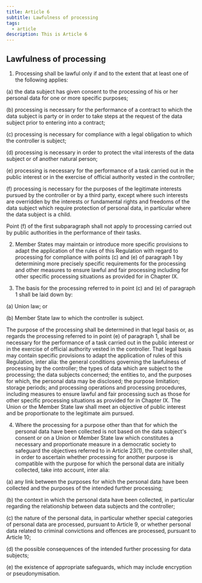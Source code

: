 ```yaml
---
title: Article 6
subtitle: Lawfulness of processing
tags:
  - article
description: This is Article 6
---
```

## Lawfulness of processing

1. Processing shall be lawful only if and to the extent that at least one of the following applies:

(a) the data subject has given consent to the processing of his or her personal data for one or more specific purposes;

(b) processing is necessary for the performance of a contract to which the data subject is party or in order to take steps at the request of the data subject prior to entering into a contract;

(c) processing is necessary for compliance with a legal obligation to which the controller is subject;

(d) processing is necessary in order to protect the vital interests of the data subject or of another natural person;

(e) processing is necessary for the performance of a task carried out in the public interest or in the exercise of official authority vested in the controller;

(f) processing is necessary for the purposes of the legitimate interests pursued by the controller or by a third party, except where such interests are overridden by the interests or fundamental rights and freedoms of the data subject which require protection of personal data, in particular where the data subject is a child.

Point (f) of the first subparagraph shall not apply to processing carried out by public authorities in the performance of their tasks.

2. Member States may maintain or introduce more specific provisions to adapt the application of the rules of this Regulation with regard to processing for compliance with points (c) and (e) of paragraph 1 by determining more precisely specific requirements for the processing and other measures to ensure lawful and fair processing including for other specific processing situations as provided for in Chapter IX.

3. The basis for the processing referred to in point (c) and (e) of paragraph 1 shall be laid down by:

(a) Union law; or

(b) Member State law to which the controller is subject.

The purpose of the processing shall be determined in that legal basis or, as regards the processing referred to in point (e) of paragraph 1, shall be necessary for the performance of a task carried out in the public interest or in the exercise of official authority vested in the controller. That legal basis may contain specific provisions to adapt the application of rules of this Regulation, inter alia: the general conditions governing the lawfulness of processing by the controller; the types of data which are subject to the processing; the data subjects concerned; the entities to, and the purposes for which, the personal data may be disclosed; the purpose limitation; storage periods; and processing operations and processing procedures, including measures to ensure lawful and fair processing such as those for other specific processing situations as provided for in Chapter IX. The Union or the Member State law shall meet an objective of public interest and be proportionate to the legitimate aim pursued.

4. Where the processing for a purpose other than that for which the personal data have been collected is not based on the data subject's consent or on a Union or Member State law which constitutes a necessary and proportionate measure in a democratic society to safeguard the objectives referred to in Article 23(1), the controller shall, in order to ascertain whether processing for another purpose is compatible with the purpose for which the personal data are initially collected, take into account, inter alia:

(a) any link between the purposes for which the personal data have been collected and the purposes of the intended further processing;

(b) the context in which the personal data have been collected, in particular regarding the relationship between data subjects and the controller;

(c) the nature of the personal data, in particular whether special categories of personal data are processed, pursuant to Article 9, or whether personal data related to criminal convictions and offences are processed, pursuant to Article 10;

(d) the possible consequences of the intended further processing for data subjects;

(e) the existence of appropriate safeguards, which may include encryption or pseudonymisation.
